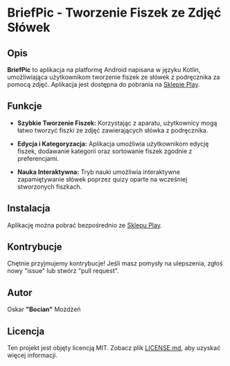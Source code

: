 # BriefPic - Tworzenie Fiszek ze Zdjęć Słówek

## Opis

**BriefPic** to aplikacja na platformę Android napisana w języku Kotlin, umożliwiająca użytkownikom tworzenie fiszek ze słówek z podręcznika za pomocą zdjęć. Aplikacja jest dostępna do pobrania na [Sklepie Play](https://play.google.com/store/apps/details?id=pl.summernote.summernote).

## Funkcje

- **Szybkie Tworzenie Fiszek:** Korzystając z aparatu, użytkownicy mogą łatwo tworzyć fiszki ze zdjęć zawierających słówka z podręcznika.

- **Edycja i Kategoryzacja:** Aplikacja umożliwia użytkownikom edycję fiszek, dodawanie kategorii oraz sortowanie fiszek zgodnie z preferencjami.

- **Nauka Interaktywna:** Tryb nauki umożliwia interaktywne zapamiętywanie słówek poprzez quizy oparte na wcześniej stworzonych fiszkach.

## Instalacja

Aplikację można pobrać bezpośrednio ze [Sklepu Play](https://play.google.com/store/apps/details?id=pl.summernote.summernote).

## Kontrybucje

Chętnie przyjmujemy kontrybucje! Jeśli masz pomysły na ulepszenia, zgłoś nowy "issue" lub stwórz "pull request".

## Autor

Oskar **"Bocian"** Możdżeń

## Licencja

Ten projekt jest objęty licencją MIT. Zobacz plik [LICENSE.md](LICENSE.md), aby uzyskać więcej informacji.

